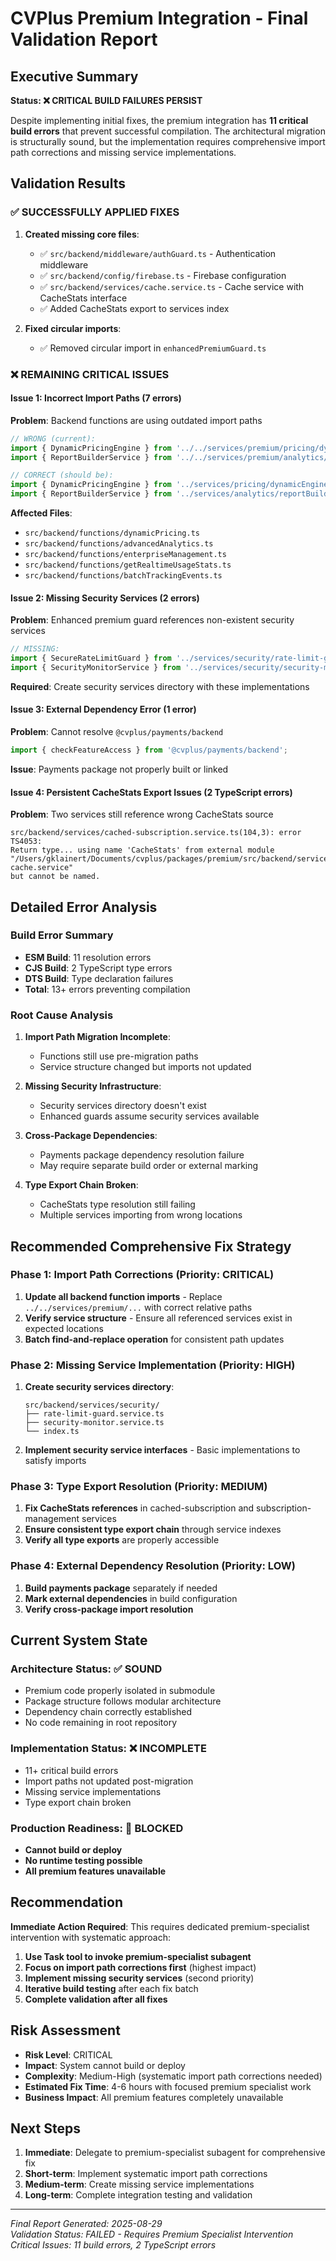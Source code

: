 # CVPlus Premium Integration - Final Validation Report

## Executive Summary

**Status: ❌ CRITICAL BUILD FAILURES PERSIST**

Despite implementing initial fixes, the premium integration has **11 critical build errors** that prevent successful compilation. The architectural migration is structurally sound, but the implementation requires comprehensive import path corrections and missing service implementations.

## Validation Results

### ✅ SUCCESSFULLY APPLIED FIXES
1. **Created missing core files**:
   - ✅ `src/backend/middleware/authGuard.ts` - Authentication middleware
   - ✅ `src/backend/config/firebase.ts` - Firebase configuration
   - ✅ `src/backend/services/cache.service.ts` - Cache service with CacheStats interface
   - ✅ Added CacheStats export to services index

2. **Fixed circular imports**:
   - ✅ Removed circular import in `enhancedPremiumGuard.ts`

### ❌ REMAINING CRITICAL ISSUES

#### Issue 1: Incorrect Import Paths (7 errors)
**Problem**: Backend functions are using outdated import paths
```typescript
// WRONG (current):
import { DynamicPricingEngine } from '../../services/premium/pricing/dynamicEngine';
import { ReportBuilderService } from '../../services/premium/analytics/reportBuilder';

// CORRECT (should be):
import { DynamicPricingEngine } from '../services/pricing/dynamicEngine';
import { ReportBuilderService } from '../services/analytics/reportBuilder';
```

**Affected Files**:
- `src/backend/functions/dynamicPricing.ts`
- `src/backend/functions/advancedAnalytics.ts` 
- `src/backend/functions/enterpriseManagement.ts`
- `src/backend/functions/getRealtimeUsageStats.ts`
- `src/backend/functions/batchTrackingEvents.ts`

#### Issue 2: Missing Security Services (2 errors)
**Problem**: Enhanced premium guard references non-existent security services
```typescript
// MISSING:
import { SecureRateLimitGuard } from '../services/security/rate-limit-guard.service';
import { SecurityMonitorService } from '../services/security/security-monitor.service';
```

**Required**: Create security services directory with these implementations

#### Issue 3: External Dependency Error (1 error)
**Problem**: Cannot resolve `@cvplus/payments/backend` 
```typescript
import { checkFeatureAccess } from '@cvplus/payments/backend';
```
**Issue**: Payments package not properly built or linked

#### Issue 4: Persistent CacheStats Export Issues (2 TypeScript errors)
**Problem**: Two services still reference wrong CacheStats source
```
src/backend/services/cached-subscription.service.ts(104,3): error TS4053: 
Return type... using name 'CacheStats' from external module 
"/Users/gklainert/Documents/cvplus/packages/premium/src/backend/services/subscription-cache.service" 
but cannot be named.
```

## Detailed Error Analysis

### Build Error Summary
- **ESM Build**: 11 resolution errors
- **CJS Build**: 2 TypeScript type errors  
- **DTS Build**: Type declaration failures
- **Total**: 13+ errors preventing compilation

### Root Cause Analysis

1. **Import Path Migration Incomplete**: 
   - Functions still use pre-migration paths
   - Service structure changed but imports not updated

2. **Missing Security Infrastructure**:
   - Security services directory doesn't exist
   - Enhanced guards assume security services available

3. **Cross-Package Dependencies**:
   - Payments package dependency resolution failure
   - May require separate build order or external marking

4. **Type Export Chain Broken**:
   - CacheStats type resolution still failing
   - Multiple services importing from wrong locations

## Recommended Comprehensive Fix Strategy

### Phase 1: Import Path Corrections (Priority: CRITICAL)
1. **Update all backend function imports** - Replace `../../services/premium/...` with correct relative paths
2. **Verify service structure** - Ensure all referenced services exist in expected locations
3. **Batch find-and-replace operation** for consistent path updates

### Phase 2: Missing Service Implementation (Priority: HIGH)
1. **Create security services directory**:
   ```
   src/backend/services/security/
   ├── rate-limit-guard.service.ts
   ├── security-monitor.service.ts
   └── index.ts
   ```

2. **Implement security service interfaces** - Basic implementations to satisfy imports

### Phase 3: Type Export Resolution (Priority: MEDIUM)  
1. **Fix CacheStats references** in cached-subscription and subscription-management services
2. **Ensure consistent type export chain** through service indexes
3. **Verify all type exports** are properly accessible

### Phase 4: External Dependency Resolution (Priority: LOW)
1. **Build payments package** separately if needed
2. **Mark external dependencies** in build configuration
3. **Verify cross-package import resolution**

## Current System State

### Architecture Status: ✅ SOUND
- Premium code properly isolated in submodule
- Package structure follows modular architecture
- Dependency chain correctly established
- No code remaining in root repository

### Implementation Status: ❌ INCOMPLETE
- 11+ critical build errors
- Import paths not updated post-migration
- Missing service implementations
- Type export chain broken

### Production Readiness: 🚨 BLOCKED
- **Cannot build or deploy**
- **No runtime testing possible**
- **All premium features unavailable**

## Recommendation

**Immediate Action Required**: This requires dedicated premium-specialist intervention with systematic approach:

1. **Use Task tool to invoke premium-specialist subagent**
2. **Focus on import path corrections first** (highest impact)
3. **Implement missing security services** (second priority)
4. **Iterative build testing** after each fix batch
5. **Complete validation after all fixes**

## Risk Assessment

- **Risk Level**: CRITICAL
- **Impact**: System cannot build or deploy
- **Complexity**: Medium-High (systematic import path corrections needed)
- **Estimated Fix Time**: 4-6 hours with focused premium specialist work
- **Business Impact**: All premium features completely unavailable

## Next Steps

1. **Immediate**: Delegate to premium-specialist subagent for comprehensive fix
2. **Short-term**: Implement systematic import path corrections
3. **Medium-term**: Create missing service implementations  
4. **Long-term**: Complete integration testing and validation

---

*Final Report Generated: 2025-08-29*  
*Validation Status: FAILED - Requires Premium Specialist Intervention*  
*Critical Issues: 11 build errors, 2 TypeScript errors*